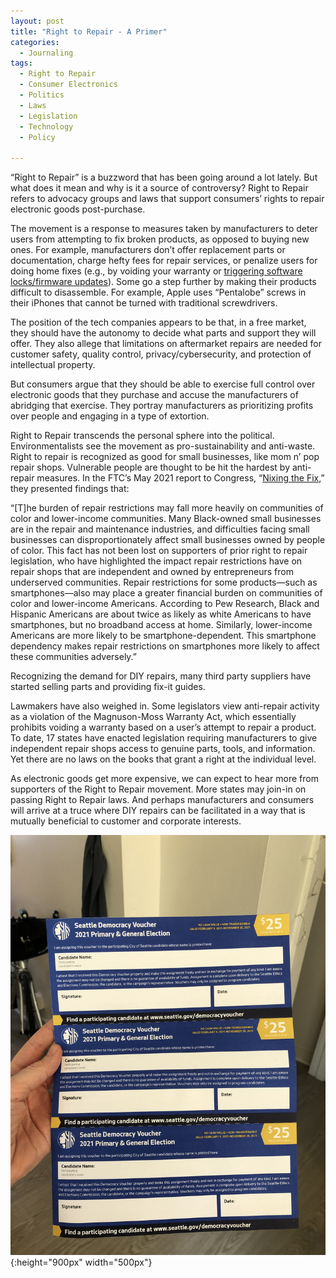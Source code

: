 ```yaml
---
layout: post
title: "Right to Repair - A Primer"
categories:
  - Journaling
tags:
  - Right to Repair
  - Consumer Electronics
  - Politics
  - Laws
  - Legislation
  - Technology
  - Policy

---
```


“Right to Repair” is a buzzword that has been going around a lot lately.  But what does it mean and why is it a source of controversy?  Right to Repair refers to advocacy groups and laws that support consumers’ rights to repair electronic goods post-purchase.  

The movement is a response to measures taken by manufacturers to deter users from attempting to fix broken products, as opposed to buying new ones.  For example, manufacturers don’t offer replacement parts or documentation, charge hefty fees for repair services, or penalize users for doing home fixes (e.g., by voiding your warranty or [triggering software locks/firmware updates](https://www.cnet.com/tech/mobile/apple-bricked-our-phones-with-error-53-now-it-owes-6-8-million-in-australia/)). Some go a step further by making their products difficult to disassemble.  For example, Apple uses “Pentalobe” screws in their iPhones that cannot be turned with traditional screwdrivers.

The position of the tech companies appears to be that, in a free market, they should have the autonomy to decide what parts and support they will offer.  They also allege that limitations on aftermarket repairs are needed for customer safety, quality control, privacy/cybersecurity, and protection of intellectual property.

But consumers argue that they should be able to exercise full control over electronic goods that they purchase and accuse the manufacturers of abridging that exercise.  They portray manufacturers as prioritizing profits over people and engaging in a type of extortion.  

Right to Repair transcends the personal sphere into the political.  Environmentalists see the movement as pro-sustainability and anti-waste.  Right to repair is recognized as good for small businesses, like mom n’ pop repair shops.  Vulnerable people are thought to be hit the hardest by anti-repair measures.  In the FTC’s May 2021 report to Congress, “[Nixing the Fix](https://www.ftc.gov/system/files/documents/reports/nixing-fix-ftc-report-congress-repair-restrictions/nixing_the_fix_report_final_5521_630pm-508_002.pdf),” they presented findings that:

“[T]he burden of repair restrictions may fall more heavily on communities of color and lower-income communities.   Many Black-owned small businesses are in the repair and maintenance industries, and difficulties facing small businesses can disproportionately affect small businesses owned by people of color.  This fact has not been lost on supporters of prior right to repair legislation, who have highlighted the impact repair restrictions have on repair shops that are independent and owned by entrepreneurs from underserved communities.  Repair restrictions for some products—such as smartphones—also may place a greater financial burden on communities of color and lower-income Americans.  According to Pew Research, Black and Hispanic Americans are about twice as likely as white Americans to have smartphones, but no broadband access at home.  Similarly, lower-income Americans are more likely to be smartphone-dependent.  This smartphone dependency makes repair restrictions on smartphones more likely to affect these communities adversely.” 

Recognizing the demand for DIY repairs, many third party suppliers have started selling parts and providing fix-it guides.  

Lawmakers have also weighed in.  Some legislators view anti-repair activity as a violation of the Magnuson-Moss Warranty Act, which essentially prohibits voiding a warranty based on a user’s attempt to repair a product.  To date, 17 states have enacted legislation requiring manufacturers to give independent repair shops access to genuine parts, tools, and information.  Yet there are no laws on the books that grant a right at the individual level.  

As electronic goods get more expensive, we can expect to hear more from supporters of the Right to Repair movement.  More states may join-in on passing Right to Repair laws.  And perhaps manufacturers and consumers will arrive at a truce where DIY repairs can be facilitated in a way that is mutually beneficial to customer and corporate interests.   







![image](/assets/images/IMG_0816.jpg){:height="900px" width="500px"}


